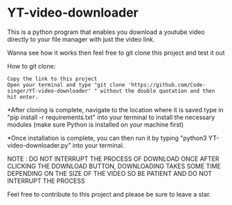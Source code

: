 # YT-video-downloader
This is a python program that enables you download a youtube video directly to your file manager with just the video link.

Wanna see how it works then feel free to git clone this project and test it out

How to git clone:

    Copy the link to this project
    Open your terminal and type "git clone 'https://github.com/Code-singer/YT-video-downloader' " without the double quotation and then hit enter.
    
    
  *After cloning is complete, navigate to the location where it is saved
type in "pip install -r requirements.txt" into your terminal to install the necessary modules (make sure Python is installed on your machine first)
 
*Once installation is complete, you can then run it by typing "python3 YT-video-downloader.py" into your terminal.

NOTE : DO NOT INTERRUPT THE PROCESS OF DOWNLOAD ONCE AFTER CLICKING THE DOWNLOAD BUTTON,
       DOWNLOADING TAKES SOME TIME DEPENDING ON THE SIZE OF THE VIDEO SO BE PATIENT AND DO NOT INTERRUPT THE PROCESS

Feel free to contribute to this project and please be sure to leave a star.
